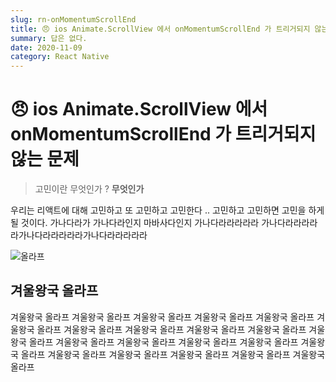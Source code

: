 ```yaml
---
slug: rn-onMomentumScrollEnd
title: 😠 ios Animate.ScrollView 에서 onMomentumScrollEnd 가 트리거되지 않는 문제
summary: 답은 없다.
date: 2020-11-09
category: React Native
---
```


# 😠 ios Animate.ScrollView 에서 onMomentumScrollEnd 가 트리거되지 않는 문제

> 고민이란 무엇인가 ? **무엇인가**

우리는 리액트에 대해 고민하고 또 고민하고 고민한다 .. 고민하고 고민하면 고민을 하게 될 것이다.
가나다라가 가나다라인지 마바사다인지 가나다라라라라라 가나다라라라라라가나다라라라라라가나다라라라라라

![올라프](https://img.insight.co.kr/static/2017/11/22/700/2u2l3278puw12345e61p.jpg)

## 겨울왕국 올라프 

겨울왕국 올라프 겨울왕국 올라프 겨울왕국 올라프 겨울왕국 올라프 겨울왕국 올라프 겨울왕국 올라프 
겨울왕국 올라프 겨울왕국 올라프 겨울왕국 올라프 겨울왕국 올라프 
겨울왕국 올라프 겨울왕국 올라프 겨울왕국 올라프 겨울왕국 올라프 겨울왕국 올라프 겨울왕국 올라프 
겨울왕국 올라프 겨울왕국 올라프 겨울왕국 올라프 겨울왕국 올라프 겨울왕국 올라프 